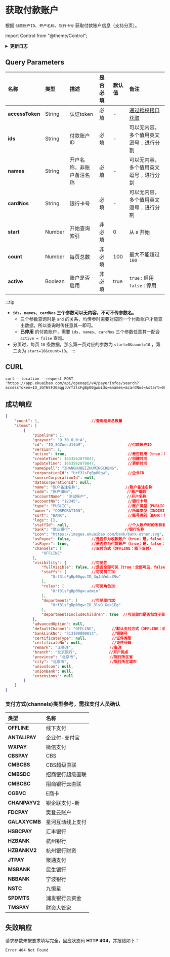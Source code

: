 # 获取付款账户
根据 `付款账户ID`、`开户名称`、`银行卡号` 获取付款账户信息（支持分页）。

import Control from "@theme/Control";

<Control
method="GET"
url="/api/openapi/v4/payerInfos/search"
/>

<details>
  <summary><b>更新日志</b></summary>
  <div>

  [**1.6.0**](/docs/open-api/notice/update-log#160) -> 🆕 新增了本接口。<br/>

  </div>
</details>

## Query Parameters

| 名称 | 类型 | 描述 | 是否必填 | 默认值 | 备注 |
| :--- | :--- | :--- | :--- |:--- | :--- |
| **accessToken** | String  | 认证token   | 必填  | - | [通过授权接口获取](/docs/open-api/getting-started/auth) |
| **ids**         | String  | 付款账户ID   | 必填 | - | 可以无内容，多个值用英文逗号 `,` 进行分割 |
| **names**       | String  | 开户名称，非账户备注名称 | 必填 | - | 可以无内容，多个值用英文逗号 `,` 进行分割 |
| **cardNos**     | String  | 银行卡号     | 必填 | - | 可以无内容，多个值用英文逗号 `,` 进行分割 |
| **start**       | Number  | 开始查询索引  | 非必填 | 0 | 从 `0` 开始 |
| **count**       | Number  | 每页总数     | 非必填 | 100 | 最大不能超过 `100` |
| **active**      | Boolean | 账户是否启用  | 非必填 | true | `true` : 启用 &emsp; `false` : 停用 |

:::tip
- **`ids`、`names`、`cardNos` 三个参数可以无内容，不可不传参数名。**
  - 三个参数查询时是 `and` 的关系，均传参时需要对应同一个付款账户才能查出数据，所以查询时传任意其一即可。
  - **已停用** 的付款账户，需要 `ids`、`names`、`cardNos` 三个参数任意其一配合 `active = false` 查询。
- 分页时，每页 `10` 条数据，那么第一页对应的参数为 `start=0&count=10` ，第二页为 `start=10&count=10`。
:::

## CURL
```shell
curl --location --request POST 'https://app.ekuaibao.com/api/openapi/v4/payerInfos/search?accessToken=ID_3GTWsF30aqg:Urf3lsFgBp00gw&ids=&names=&cardNos=&start=0&count=100&active=true'
```

## 成功响应
```json
{
    "count": 1,                       //查询结果总数量
    "items": [
        {
            "pipeline": 1,
            "grayver": "9.30.0.0:A",
            "id": "ID_3GZoeLd1$bM",                   //付款账户ID
            "version": 1,
            "active": true,                           //是否启用（true：启用，false：停用）
            "createTime": 1653562879847,              //创建时间
            "updateTime": 1653562879847,              //更新时间
            "nameSpell": "ZHANGHUBEIZHUMINGCHENG",
            "corporationId": "Urf3lsFgBp00gw",        //企业ID
            "sourceCorporationId": null,
            "dataCorporationId": null,
            "name": "账户备注名称",                    //账户备注名称  
            "code": "账户编码",                        //账户编码
            "accountName": "测试账户",                 //开户名称
            "accountNo": "12345",                     //银行卡号
            "type": "PUBLIC",                         //账户类型（PUBLIC：对公账户，PERSONAL：个人账户）
            "owner": "CORPORATION",                   //所属类型（INDIVIDUAL：个人，CORPORATION：企业）
            "sort": "BANK",                           //账号类别（BANK：银行卡，ALIPAY：支付宝，OVERSEABANK：海外账号，CHECK：支票，ACCEPTANCEBILL：承兑汇票，OTHER：其他，WALLET：钱包）
            "logs": [],
            "staffId": null,                          //个人账户时的所有者ID
            "bank": "商业银行",                       //银行名称
            "icon": "https://images.ekuaibao.com/bank/bank-other.svg",
            "asPayee": false,         //是否作为收款账户（true：是，false：否）
            "asPayer": true,          //是否作为付款账户（true：是，false：否）
            "channels": [             //支付方式（OFFLINE：线下支付）
                "OFFLINE"
            ],
            "visibility": {           //可见性
                "fullVisible": false, //是否全部可见（true：全部可见，false：指定人员可见）
                "staffs": [           //可见员工ID
                    "Urf3lsFgBp00gw:ID_3qJdVnbcX9w"
                ],
                "roles": [            //可见角色ID
                    "Urf3lsFgBp00gw:admin"
                ],
                "departments": [      //可见部门ID
                    "Urf3lsFgBp00gw:ID_3lvD_Gqk1Eg"
                ],
                "departmentsIncludeChildren": true  //可见部门是否包含子部门（true：是，false：否）
            },
            "advancedOption": null,
            "defaultChannel": "OFFLINE",       //默认支付方式（OFFLINE：线下支付）
            "bankLinkNo": "313100000013",      //银联号
            "certificateType": null,           //证件类型
            "certificateNo": null,             //证件号码
            "remark": "无备注",                //备注
            "branch": "北京银行",              //开户网点
            "province": "北京市",              //银行所在省
            "city": "北京市",                  //银行所在城市
            "unionIcon": null,
            "unionBank": null,
            "extensions": null
        }
    ]
}
```

### 支付方式(channels)类型参考，需找支付人员确认
| 类型 | 名称 |
| :--- | :--- | 
| **OFFLINE** | 线下支付 |
| **ANTALIPAY** | 企业付-支付宝 |
| **WXPAY** | 微信支付 |
| **CBSPAY** | CBS |
| **CMBCBS** | CBS超级直联 |
| **CMBSDC** | 招商银行超级直联 |
| **CMBCBC** | 招商银行云直联 |
| **CGBVC** | E商卡 |
| **CHANPAYV2** | 银企联支付-新 |
| **FDCPAY** | 樊登云账户 |
| **GALAXYCMB** | 星河互动线上支付 |
| **HSBCPAY** | 汇丰银行 |
| **HZBANK** | 杭州银行 |
| **HZBANKV2** | 杭州银行财资 |
| **JTPAY** | 聚通支付 |
| **MSBANK** | 民生银行 |
| **NBBANK** | 宁波银行 |
| **NSTC** | 九恒星 |
| **SPDMTS** | 浦发银行云资金 |
| **TMSPAY** | 财资大管家 |

## 失败响应
请求参数未按要求填写完全，回应状态码 **HTTP 404**，并报错如下：
```text
Error 404 Not Found
```

